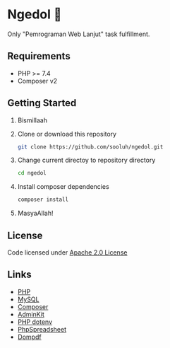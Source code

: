 # Ngedol 🛒

Only "Pemrograman Web Lanjut" task fulfillment.

## Requirements

- PHP >= 7.4
- Composer v2

## Getting Started

1. Bismillaah
2. Clone or download this repository

   ```bash
   git clone https://github.com/sooluh/ngedol.git
   ```

3. Change current directoy to repository directory

   ```bash
   cd ngedol
   ```

4. Install composer dependencies

   ```bash
   composer install
   ```

5. MasyaAllah!

## License

Code licensed under [Apache 2.0 License](./LICENSE.md)

## Links

- [PHP](https://www.php.net/)
- [MySQL](https://www.mysql.com/)
- [Composer](https://getcomposer.org/)
- [AdminKit](https://adminkit.io/)
- [PHP dotenv](https://github.com/vlucas/phpdotenv)
- [PhpSpreadsheet](https://github.com/PHPOffice/PhpSpreadsheet)
- [Dompdf](https://github.com/dompdf/dompdf)
